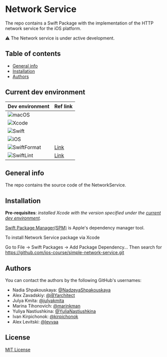 # Network Service 

The repo contains a Swift Package with the implementation of the HTTP network service for the iOS platform.

⚠️ The Network service is under active development.

## Table of contents

* [General info](#general-info)
* [Installation](#installation)
* [Authors](#authors)

## Current dev environment 

| Dev environment| Ref link |
| --- | -- |
| ![macOS](https://img.shields.io/badge/macOS-13.3+-blue) |  
| ![Xcode](https://img.shields.io/badge/Xcode-14.3-red)   |
| ![Swift](https://img.shields.io/badge/Swift-5.8-orange) | 
| ![iOS](https://img.shields.io/badge/iOS-15%2B-lightgrey) | 
| ![SwiftFormat](https://img.shields.io/badge/SwiftFormat-0.51.7-yellow) | [Link](https://github.com/nicklockwood/SwiftFormat) |
| ![SwiftLint](https://img.shields.io/badge/SwiftLint-0.51.0-green)| [Link](https://github.com/realm/SwiftLint) |

## General info

The repo contains the source code of the NetworkService.

## Installation

**Pre-requisites**: _installed Xcode with the version specified under the [current dev environment](#current-dev-environment)._

[Swift Package Manager(SPM)](https://www.swift.org/package-manager/) is Apple's dependency manager tool.

To install Network Service package via Xcode

Go to File -> Swift Packages -> Add Package Dependency...
Then search for https://github.com/ios-course/simple-network-service.git

## Authors

You can contact the authors by the following GitHub's usernames:

- Nadia Shpakouskaya: [@NadzeyaShpakouskaya](https://github.com/NadzeyaShpakouskaya)
- Alex Zavadskiy: [@iBYarchitect](https://github.com/iBYarchitect)
- Julya Kmita: [@julyakmita](https://github.com/julyakmita)
- Marina Tihonovich: [@marinkman](https://github.com/marinkman)
- Yuliya Nastiushkina: [@YuliaNastiushkina](https://github.com/YuliaNastiushkina)
- Ivan Kirpichonok: [@kirpichonok](https://github.com/kirpichonok)     
- Alex Levitski: [@levvaa](https://github.com/levvaa)

## License

[MIT License](https://opensource.org/license/mit/)
